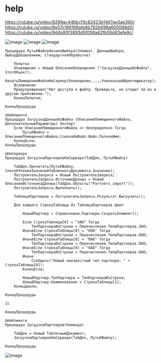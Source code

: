 # help
https://rutube.ru/video/8299ac44bbcf3c82423e1467ae3ae390/
https://rutube.ru/video/6e57c188168afe8b782b698a600088d0/
https://rutube.ru/video/9d4a90f3893d5f056a62fb59d43efe9c/


![image](https://github.com/user-attachments/assets/be50fab5-ac09-4468-b450-0ed000ad04a8)
![image](https://github.com/user-attachments/assets/1031cf6b-f94b-4b12-9776-8f5128a02aa3)
![image](https://github.com/user-attachments/assets/db876e43-2d2d-4147-a7be-2c0dde824171)

```
Процедура ПутьКФайлуНачалоВыбора(Элемент, ДанныеВыбора, ВыборДобавлением, СтандартнаяОбработка) 

	Попытка
	Оповещение = Новый ОписаниеОповещения ("ЗагрузкаДанныхИзФайла", ЭтотОбъект);
	НачатьПомещениеФайлаНаСервер(Оповещение,,,,,УникальныйИдентификатор); 
	Исключение
	Предупреждение("Нет доступа к файлу. Проверьте, не открыт ли он в другом приложении.");
	КонецПопытки;

КонецПроцедуры 

&НаКлиенте
Процедура ЗагрузкаДанныхИзФайла (ОписаниеПомещенногоФайла, ДополнительныеПараметры) Экспорт
    Если ОписаниеПомещенногоФайла <> Неопределено Тогда
        ПутьКФайлу = ОписаниеПомещенногоФайла.СсылкаНаФайл.Файл.ПолноеИмя;
    КонецЕсли;
КонецПроцедуры

&НаСервере
Процедура ЗагрузкаПартнеровНаСервере(ТабДок, ПутьКФайлу)

    ТабДок.Прочитать(ПутьКФайлу, СпособЧтенияЗначенийТабличногоДокумента.Значение);
    ПостроительЗапроса = Новый ПостроительЗапроса;
    ПостроительЗапроса.ИсточникДанных = Новый ОписаниеИсточникаДанных(ТабДок.Область("Partners_import"));
    ПостроительЗапроса.Выполнить();

    ТаблицаПартнеров = ПостроительЗапроса.Результат.Выгрузить();

    Для каждого СтрокаТаблицы Из ТаблицаПартнеров Цикл

        НовыйПартнер = Справочники.Партнеры.СоздатьЭлемент();

        Если СтрокаТаблицы[0] = "ЗАО" Тогда
            ТипПартнераИзСтроки = Перечисления.ТипыПартнеров.ЗАО;
        ИначеЕсли СтрокаТаблицы[0] = "ООО" Тогда
            ТипПартнераИзСтроки = Перечисления.ТипыПартнеров.ООО;
        ИначеЕсли СтрокаТаблицы[0] = "ПАО" Тогда
            ТипПартнераИзСтроки = Перечисления.ТипыПартнеров.ПАО;
        ИначеЕсли СтрокаТаблицы[0] = "ОАО" Тогда
            ТипПартнераИзСтроки = Перечисления.ТипыПартнеров.ОАО;
        Иначе
            Сообщить("Новый неизвестный тип партнера: " + СтрокаТаблицы[0]);
        КонецЕсли;

        НовыйПартнер.ТипПартнера = ТипПартнераИзСтроки;
        НовыйПартнер.Наименование = СтрокаТаблицы[1];
    КонецЦикла;

КонецПроцедуры

1c

КонецПроцедуры

&НаКлиенте
Процедура ЗагрузкаПартнеров(Команда)

    ТабДок = Новый ТабличныйДокумент;
    ЗагрузкаПартнеровНаСервере(ТабДок, ПутьКФайлу);

КонецПроцедуры
```

![image](https://github.com/user-attachments/assets/ef77068a-1ecf-4765-8735-abb9b90e487c)

